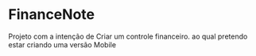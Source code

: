 # FinanceNote
Projeto com a intenção de Criar um controle financeiro. ao qual pretendo estar criando uma versão Mobile
